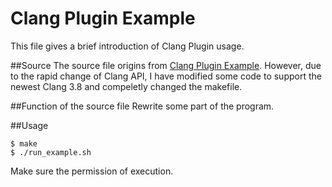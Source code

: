 # Clang Plugin Example
This file gives a brief introduction of Clang Plugin usage.

##Source
The source file origins from [Clang Plugin Example](http://kevinaboos.blogspot.com/2013/07/clang-tutorial-part-iii-plugin-example.html). However, due to the rapid change of Clang API, I have modified some code to support the newest Clang 3.8 and compeletly changed the makefile.

##Function of the source file
Rewrite some part of the program.

##Usage
```
$ make
$ ./run_example.sh
```

Make sure the permission of execution.

